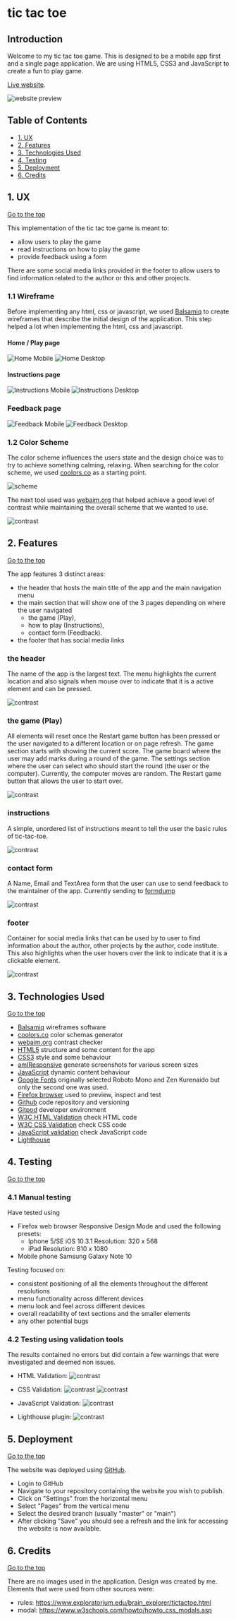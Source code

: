 # tic tac toe

## Introduction

Welcome to my tic tac toe game. This is designed to be a mobile app first and a single page application.
We are using HTML5, CSS3 and JavaScript to create a fun to play game.

[Live website](https://kaospctqc.github.io/tic-tac-toe/).

![website preview](assets/images/tic-tac-toe-responsive.webp)

## Table of Contents

-   [1. UX](#ux)
-   [2. Features](#features)
-   [3. Technologies Used](#technologies-used)
-   [4. Testing](#testing)
-   [5. Deployment](#deployment)
-   [6. Credits](#credits)

<a name="ux"></a>
## 1. UX
[Go to the top](#table-of-contents)

This implementation of the tic tac toe game is meant to:
- allow users to play the game
- read instructions on how to play the game
- provide feedback using a form

There are some social media links provided in the footer to allow users to find information related to the author or this and other projects.

### 1.1 Wireframe

Before implementing any html, css or javascript, we used [Balsamiq](https://balsamiq.com/) to create wireframes that describe the initial design of the application. This step helped a lot when implementing the html, css and javascript.

#### Home / Play page
![Home Mobile](assets/images/home-mobile.webp)
![Home Desktop](assets/images/home-desktop.webp)

#### Instructions page
![Instructions Mobile](assets/images/instructions-mobile.webp)
![Instructions Desktop](assets/images/instructions-desktop.webp)

### Feedback page
![Feedback Mobile](assets/images/feedback-mobile.webp)
![Feedback Desktop](assets/images/feedback-desktop.webp)

### 1.2 Color Scheme

The color scheme influences the users state and the design choice was to try to achieve something calming, relaxing.
When searching for the color scheme, we used [coolors.co](https://coolors.co/ebede9-d2d4c8-b8bdb5-889696-5f7470) as a starting point.

![scheme](assets/images/tic-tac-toe-color-scheme.webp)

The next tool used was [webaim.org](https://webaim.org/resources/contrastchecker/) that helped achieve a good level of contrast while maintaining the overall scheme that we wanted to use.

![contrast](assets/images/tic-tac-toe-contrast-checker.webp)

<a name="features"></a>
## 2. Features
[Go to the top](#table-of-contents)

The app features 3 distinct areas: 
- the header that hosts the main title of the app and the main navigation menu
- the main section that will show one of the 3 pages depending on where the user navigated
    - the game (Play), 
    - how to play (Instructions), 
    - contact form (Feedback).
- the footer that has social media links

### the header
The name of the app is the largest text. 
The menu highlights the current location and also signals when mouse over to indicate that it is a active element and can be pressed.

![contrast](assets/images/tic-tac-toe-header.png)

### the game (Play)
All elements will reset once the Restart game button has been pressed or the user navigated to a different location or on page refresh.
The game section starts with showing the current score. 
The game board where the user may add marks during a round of the game.
The settings section where the user can select who should start the round (the user or the computer). 
Currently, the computer moves are random.
The Restart game button that allows the user to start over.

![contrast](assets/images/tic-tac-toe-the-game.png)

### instructions
A simple, unordered list of instructions meant to tell the user the basic rules of tic-tac-toe.

![contrast](assets/images/tic-tac-toe-instructions.png)

### contact form
A Name, Email and TextArea form that the user can use to send feedback to the maintainer of the app. Currently sending to [formdump](https://formdump.codeinstitute.net/)

![contrast](assets/images/tic-tac-toe-feedback.png)

### footer
Container for social media links that can be used by to user to find information about the author, other projects by the author, code institute. This also highlights when the user hovers over the link to indicate that it is a clickable element.

![contrast](assets/images/tic-tac-toe-footer.png)

<a name="technologies-used"></a>
## 3. Technologies Used
[Go to the top](#table-of-contents)

- [Balsamiq](https://balsamiq.com/) wireframes software
- [coolors.co](https://coolors.co/) color schemas generator
- [webaim.org](https://webaim.org/resources/contrastchecker/) contrast checker
- [HTML5](https://en.wikipedia.org/wiki/HTML5) structure and some content for the app
- [CSS3](https://en.wikipedia.org/wiki/CSS) style and some behaviour
- [amIResponsive](http://ami.responsivedesign.is/) generate screenshots for various screen sizes
- [JavaScript](https://en.wikipedia.org/wiki/JavaScript) dynamic content behaviour
- [Google Fonts](https://fonts.google.com/) originally selected Roboto Mono and Zen Kurenaido but only the second one was used.
- [Firefox browser](https://www.mozilla.org/) used to preview, inspect and test 
- [Github](https://github.com/) code repository and versioning
- [Gitpod](https://www.gitpod.io/) developer environment
- [W3C HTML Validation](https://validator.w3.org/) check HTML code
- [W3C CSS Validation](https://jigsaw.w3.org/css-validator/) check CSS code
- [JavaScript validation](https://jshint.com/) check JavaScript code
- [Lighthouse](https://developers.google.com/web/tools/lighthouse)

<a name="testing"></a>
## 4. Testing
[Go to the top](#table-of-contents)

### 4.1 Manual testing

Have tested using 
- Firefox web browser Responsive Design Mode and used the following presets:
    - Iphone 5/SE iOS 10.3.1 Resolution: 320 x 568
    - iPad Resolution: 810 x 1080
- Mobile phone Samsung Galaxy Note 10 

Testing focused on:
- consistent positioning of all the elements throughout the different resolutions
- menu functionality across different devices
- menu look and feel across different devices
- overall readability of text sections and the smaller elements
- any other potential bugs

### 4.2 Testing using validation tools

The results contained no errors but did contain a few warnings that were investigated and deemed non issues.
- HTML Validation:
![contrast](assets/images/tic-tac-toe-html-checker.png)

- CSS Validation:
![contrast](assets/images/tic-tac-toe-css-checker.png)
![contrast](assets/images/tic-tac-toe-css-checker-warnings.png)

- JavaScript Validation:
![contrast](assets/images/tic-tac-toe-javascript-checker.png)

- Lighthouse plugin:
![contrast](assets/images/tic-tac-toe-lighthouse.png)

<a name="deployment"></a>
## 5. Deployment
[Go to the top](#table-of-contents)

The website was deployed using [GitHub](https://github.com/).
- Login to GitHub
- Navigate to your repository containing the website you wish to publish.
- Click on "Settings" from the horizontal menu
- Select "Pages" from the vertical menu
- Select the desired branch (usually "master" or "main")
- After clicking "Save" you should see a refresh and the link for accessing the website is now available.

<a name="credits"></a>
## 6. Credits
[Go to the top](#table-of-contents)

There are no images used in the application. Design was created by me.
Elements that were used from other sources were:
- rules: https://www.exploratorium.edu/brain_explorer/tictactoe.html
- modal: https://www.w3schools.com/howto/howto_css_modals.asp